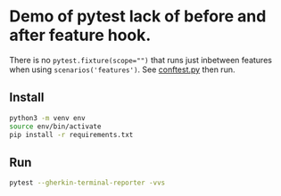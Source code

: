 # Demo of pytest lack of before and after feature hook. 

There is no `pytest.fixture(scope="")` that runs just inbetween features when using `scenarios('features')`. See [conftest.py](/blob/main/steps/conftest.py#L43) then run.

## Install

```bash
python3 -m venv env
source env/bin/activate
pip install -r requirements.txt
```

## Run

```bash
pytest --gherkin-terminal-reporter -vvs
```
